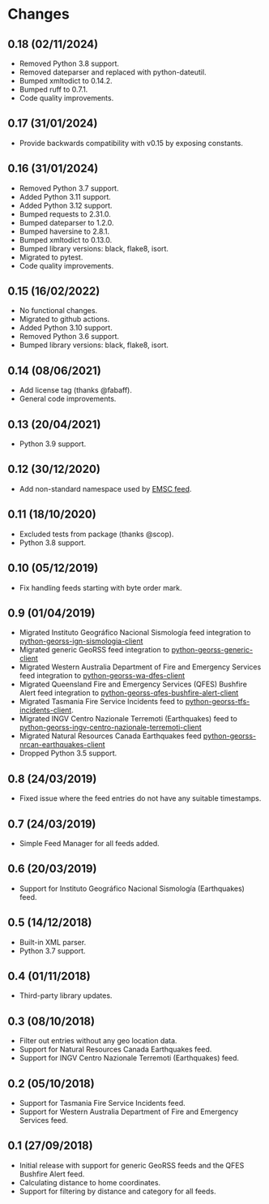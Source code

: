 # Changes

## 0.18 (02/11/2024)
* Removed Python 3.8 support.
* Removed dateparser and replaced with python-dateutil.
* Bumped xmltodict to 0.14.2.
* Bumped ruff to 0.7.1.
* Code quality improvements.

## 0.17 (31/01/2024)
* Provide backwards compatibility with v0.15 by exposing constants.

## 0.16 (31/01/2024)
* Removed Python 3.7 support.
* Added Python 3.11 support.
* Added Python 3.12 support.
* Bumped requests to 2.31.0.
* Bumped dateparser to 1.2.0.
* Bumped haversine to 2.8.1.
* Bumped xmltodict to 0.13.0.
* Bumped library versions: black, flake8, isort.
* Migrated to pytest.
* Code quality improvements.

## 0.15 (16/02/2022)
* No functional changes.
* Migrated to github actions.
* Added Python 3.10 support.
* Removed Python 3.6 support.
* Bumped library versions: black, flake8, isort.

## 0.14 (08/06/2021)
* Add license tag (thanks @fabaff).
* General code improvements.

## 0.13 (20/04/2021)
* Python 3.9 support.

## 0.12 (30/12/2020)
* Add non-standard namespace used by [EMSC feed](https://www.emsc-csem.org/service/rss/rss.php).

## 0.11 (18/10/2020)
* Excluded tests from package (thanks @scop).
* Python 3.8 support.

## 0.10 (05/12/2019)
* Fix handling feeds starting with byte order mark.

## 0.9 (01/04/2019)
* Migrated Instituto Geográfico Nacional Sismología feed integration to [python-georss-ign-sismologia-client](https://github.com/exxamalte/python-georss-ign-sismologia-client)
* Migrated generic GeoRSS feed integration to [python-georss-generic-client](https://github.com/exxamalte/python-georss-generic-client)
* Migrated Western Australia Department of Fire and Emergency Services feed integration to [python-georss-wa-dfes-client](https://github.com/exxamalte/python-georss-wa-dfes-client)
* Migrated Queensland Fire and Emergency Services (QFES) Bushfire Alert feed integration to [python-georss-qfes-bushfire-alert-client](https://github.com/exxamalte/python-georss-qfes-bushfire-alert-client)
* Migrated Tasmania Fire Service Incidents feed to [python-georss-tfs-incidents-client](https://github.com/exxamalte/python-georss-tfs-incidents-client).
* Migrated INGV Centro Nazionale Terremoti (Earthquakes) feed to [python-georss-ingv-centro-nazionale-terremoti-client](https://github.com/exxamalte/python-georss-ingv-centro-nazionale-terremoti-client)
* Migrated Natural Resources Canada Earthquakes feed [python-georss-nrcan-earthquakes-client](https://github.com/exxamalte/python-georss-nrcan-earthquakes-client)
* Dropped Python 3.5 support.

## 0.8 (24/03/2019)
* Fixed issue where the feed entries do not have any suitable timestamps.

## 0.7 (24/03/2019)
* Simple Feed Manager for all feeds added.

## 0.6 (20/03/2019)
* Support for Instituto Geográfico Nacional Sismología (Earthquakes) feed.

## 0.5 (14/12/2018)
* Built-in XML parser.
* Python 3.7 support.

## 0.4 (01/11/2018)
* Third-party library updates.

## 0.3 (08/10/2018)
* Filter out entries without any geo location data.
* Support for Natural Resources Canada Earthquakes feed.
* Support for INGV Centro Nazionale Terremoti (Earthquakes) feed.

## 0.2 (05/10/2018)
* Support for Tasmania Fire Service Incidents feed.
* Support for Western Australia Department of Fire and Emergency Services feed.

## 0.1 (27/09/2018)
* Initial release with support for generic GeoRSS feeds and the QFES Bushfire Alert feed.
* Calculating distance to home coordinates.
* Support for filtering by distance and category for all feeds.

